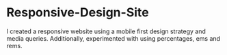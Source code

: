 # Responsive-Design-Site

I created a responsive website using a mobile first design strategy and media queries. Additionally, experimented with using percentages, ems and rems.